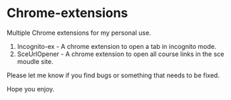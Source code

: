 # Chrome-extensions

Multiple Chrome extensions for my personal use.

1. Incognito-ex - A chrome extension to open a tab in incognito mode.
2. SceUrlOpener - A chrome extension to open all course links in the sce moudle site.

Please let me know if you find bugs or something that needs to be fixed.

Hope you enjoy.
